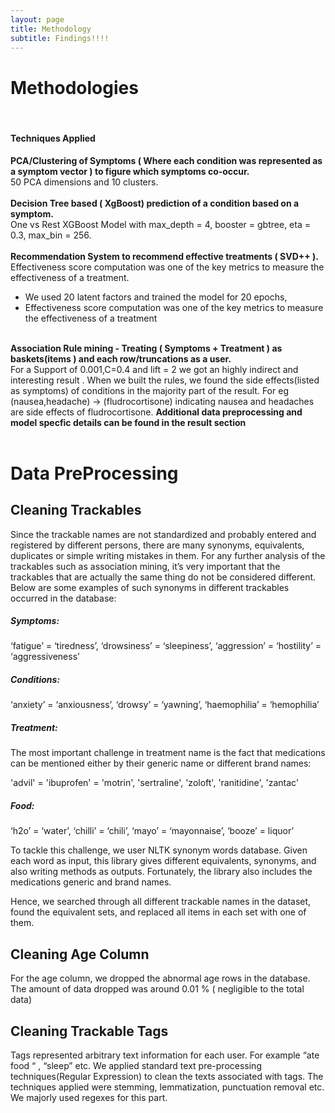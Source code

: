 ```yaml
---
layout: page
title: Methodology
subtitle: Findings!!!!
---
```


# Methodologies
<br/>

#### Techniques Applied

**PCA/Clustering of Symptoms ( Where each condition was represented as a symptom vector ) to figure which symptoms co-occur.**<br/>
50 PCA dimensions and 10 clusters.
<br/><br/>
**Decision Tree based ( XgBoost) prediction of a condition based on a symptom.**<br/>
One vs Rest XGBoost Model with max_depth = 4, booster = gbtree, eta = 0.3, max_bin = 256. 
<br/><br/>
**Recommendation System to recommend effective treatments ( SVD++ ).**<br/>
Effectiveness score computation was one of the key metrics to  measure the effectiveness of a treatment.
* We used 20 latent factors and trained the model for 20 epochs,
* Effectiveness score computation was one of the key metrics to  measure the effectiveness of a treatment
<br/><br/>
 
**Association Rule mining - Treating ( Symptoms + Treatment ) as baskets(items ) and each row/truncations as a user.**<br/>
For a Support of 0.001,C=0.4 and lift = 2 we got an highly indirect and interesting result . When we built the rules, we found the side effects(listed as symptoms) of conditions in the majority part of the result. For eg (nausea,headache) -> 
(fludrocortisone) indicating nausea and headaches are side effects of fludrocortisone.
__Additional data preprocessing and model specfic details can be found in the result section__
<br/><br/>

# Data PreProcessing

## Cleaning Trackables
Since the trackable names are not standardized and probably entered and registered by different persons, there are many synonyms, equivalents, duplicates or simple writing mistakes in them. For any further analysis of the trackables such as association mining, it’s very important that the trackables that are actually the same thing do not be considered different. Below are some examples of such synonyms in different trackables occurred in the database:

##### Symptoms:
‘fatigue’ = ‘tiredness’, ‘drowsiness’ = ‘sleepiness’, ‘aggression’ = ‘hostility’ = ‘aggressiveness’

##### Conditions:

‘anxiety’ = ‘anxiousness’, ‘drowsy’ = ‘yawning’, ‘haemophilia’ = ‘hemophilia’

##### Treatment:

The most important challenge in treatment name is the fact that medications can be mentioned either by their generic name or different brand names:

'advil' = 'ibuprofen' = 'motrin',  'sertraline', 'zoloft', 'ranitidine', 'zantac'

##### Food:

‘h2o’ = ‘water’, ‘chilli’ = ‘chili’, ‘mayo’ = ‘mayonnaise’, ‘booze’ = liquor’

To tackle this challenge, we user NLTK synonym words database. Given each word as input, this library gives different equivalents, synonyms, and also writing methods as outputs. Fortunately, the library also includes the medications generic and brand names. 

Hence, we searched through all different trackable names in the dataset, found the equivalent sets, and replaced all items in each set with one of them.


## Cleaning Age Column
For the age column, we dropped the abnormal age rows in the database. The amount of data dropped was around 0.01 % ( negligible to the total data)

## Cleaning Trackable Tags
Tags represented arbitrary text information for each user. For example “ate food “ , “sleep” etc. We applied standard text pre-processing techniques(Regular Expression) to clean the texts associated with tags. The techniques applied were stemming, lemmatization, punctuation removal etc. We majorly used regexes for this part.


